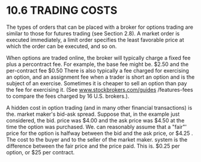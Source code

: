 # 10.6 TRADING COSTS  

The types of orders that can be placed with a broker for options trading are similar to those for futures trading (see Section 2.8). A market order is executed immediately, a limit order specifies the least favorable price at which the order can be executed, and so on.  

When options are traded online, the broker will typically charge a fixed fee plus a percontract fee. For example, the base fee might be. $\$2.50$ and the per-contract fee $\$0.50$ There is also typically a fee charged for exercising an option, and an assignment fee when a trader is short an option and is the subject of an exercise. Sometimes it is cheaper to sell an option than pay the fee for exercising it. (See www.stockbrokers.com/guides /features-fees to compare the fees charged by 16 U.S. brokers.).  

A hidden cost in option trading (and in many other financial transactions) is the. market maker's bid-ask spread. Suppose that, in the example just considered, the bid. price was $\$4.00$ and the ask price was $\$4.50$ at the time the option was purchased. We. can reasonably assume that a "fair"' price for the option is halfway between the bid and the ask price, or $\$4.25$ . The cost to the buyer and to the seller of the market maker. system is the difference between the fair price and the price paid. This is. $\$0.25$ per option, or $\$25$ per contract.  
